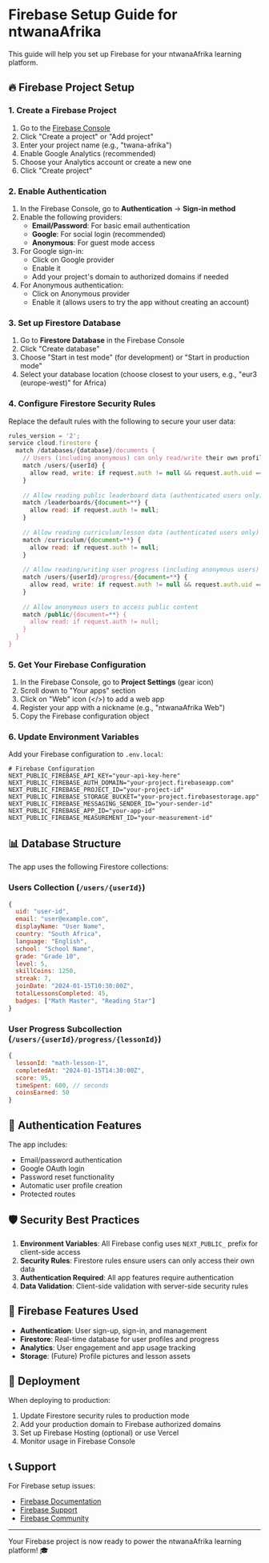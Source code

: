 # Firebase Setup Guide for ntwanaAfrika

This guide will help you set up Firebase for your ntwanaAfrika learning platform.

## 🔥 Firebase Project Setup

### 1. Create a Firebase Project

1. Go to the [Firebase Console](https://console.firebase.google.com/)
2. Click "Create a project" or "Add project"
3. Enter your project name (e.g., "twana-afrika")
4. Enable Google Analytics (recommended)
5. Choose your Analytics account or create a new one
6. Click "Create project"

### 2. Enable Authentication

1. In the Firebase Console, go to **Authentication** → **Sign-in method**
2. Enable the following providers:
   - **Email/Password**: For basic email authentication
   - **Google**: For social login (recommended)
   - **Anonymous**: For guest mode access
3. For Google sign-in:
   - Click on Google provider
   - Enable it
   - Add your project's domain to authorized domains if needed
4. For Anonymous authentication:
   - Click on Anonymous provider
   - Enable it (allows users to try the app without creating an account)

### 3. Set up Firestore Database

1. Go to **Firestore Database** in the Firebase Console
2. Click "Create database"
3. Choose "Start in test mode" (for development) or "Start in production mode"
4. Select your database location (choose closest to your users, e.g., "eur3 (europe-west)" for Africa)

### 4. Configure Firestore Security Rules

Replace the default rules with the following to secure your user data:

```javascript
rules_version = '2';
service cloud.firestore {
  match /databases/{database}/documents {
    // Users (including anonymous) can only read/write their own profile
    match /users/{userId} {
      allow read, write: if request.auth != null && request.auth.uid == userId;
    }
    
    // Allow reading public leaderboard data (authenticated users only)
    match /leaderboards/{document=**} {
      allow read: if request.auth != null;
    }
    
    // Allow reading curriculum/lesson data (authenticated users only)
    match /curriculum/{document=**} {
      allow read: if request.auth != null;
    }
    
    // Allow reading/writing user progress (including anonymous users)
    match /users/{userId}/progress/{document=**} {
      allow read, write: if request.auth != null && request.auth.uid == userId;
    }
    
    // Allow anonymous users to access public content
    match /public/{document=**} {
      allow read: if request.auth != null;
    }
  }
}
```

### 5. Get Your Firebase Configuration

1. In the Firebase Console, go to **Project Settings** (gear icon)
2. Scroll down to "Your apps" section
3. Click on "Web" icon (</>) to add a web app
4. Register your app with a nickname (e.g., "ntwanaAfrika Web")
5. Copy the Firebase configuration object

### 6. Update Environment Variables

Add your Firebase configuration to `.env.local`:

```env
# Firebase Configuration
NEXT_PUBLIC_FIREBASE_API_KEY="your-api-key-here"
NEXT_PUBLIC_FIREBASE_AUTH_DOMAIN="your-project.firebaseapp.com"
NEXT_PUBLIC_FIREBASE_PROJECT_ID="your-project-id"
NEXT_PUBLIC_FIREBASE_STORAGE_BUCKET="your-project.firebasestorage.app"
NEXT_PUBLIC_FIREBASE_MESSAGING_SENDER_ID="your-sender-id"
NEXT_PUBLIC_FIREBASE_APP_ID="your-app-id"
NEXT_PUBLIC_FIREBASE_MEASUREMENT_ID="your-measurement-id"
```

## 📊 Database Structure

The app uses the following Firestore collections:

### Users Collection (`/users/{userId}`)
```javascript
{
  uid: "user-id",
  email: "user@example.com",
  displayName: "User Name",
  country: "South Africa",
  language: "English",
  school: "School Name",
  grade: "Grade 10",
  level: 5,
  skillCoins: 1250,
  streak: 7,
  joinDate: "2024-01-15T10:30:00Z",
  totalLessonsCompleted: 45,
  badges: ["Math Master", "Reading Star"]
}
```

### User Progress Subcollection (`/users/{userId}/progress/{lessonId}`)
```javascript
{
  lessonId: "math-lesson-1",
  completedAt: "2024-01-15T14:30:00Z",
  score: 95,
  timeSpent: 600, // seconds
  coinsEarned: 50
}
```

## 🔐 Authentication Features

The app includes:
- Email/password authentication
- Google OAuth login
- Password reset functionality
- Automatic user profile creation
- Protected routes

## 🛡️ Security Best Practices

1. **Environment Variables**: All Firebase config uses `NEXT_PUBLIC_` prefix for client-side access
2. **Security Rules**: Firestore rules ensure users can only access their own data
3. **Authentication Required**: All app features require authentication
4. **Data Validation**: Client-side validation with server-side security rules

## 📱 Firebase Features Used

- **Authentication**: User sign-up, sign-in, and management
- **Firestore**: Real-time database for user profiles and progress
- **Analytics**: User engagement and app usage tracking
- **Storage**: (Future) Profile pictures and lesson assets

## 🚀 Deployment

When deploying to production:

1. Update Firestore security rules to production mode
2. Add your production domain to Firebase authorized domains
3. Set up Firebase Hosting (optional) or use Vercel
4. Monitor usage in Firebase Console

## 📞 Support

For Firebase setup issues:
- [Firebase Documentation](https://firebase.google.com/docs)
- [Firebase Support](https://firebase.google.com/support)
- [Firebase Community](https://firebase.google.com/community)

---

Your Firebase project is now ready to power the ntwanaAfrika learning platform! 🎓
